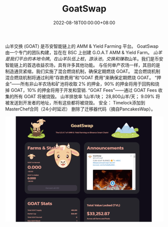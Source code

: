 ﻿---
title: "GoatSwap"
description: "AMM 的 G.O.A.T 和 BSC 上的高产农业！"
date: 2022-08-18T00:00:00+08:00
lastmod: 2022-08-18T00:00:00+08:00
draft: false
authors: ["boogArno"]
featuredImage: "goatswap.png"
tags: ["DeFi","GoatSwap"]
categories: ["nfts"]
nfts: ["DeFi"]
blockchain: "BSC"
website: "https://dappradar.com/"
twitter: "https://twitter.com/GoatSwapfi"
discord: ""
telegram: "https://t.me/GoatSwapfi"
github: ""
youtube: ""
twitch: ""
facebook: ""
instagram: ""
reddit: ""
medium: ""
steam: ""
gitbook: ""
googleplay: ""
appstore: ""
status: "Live"
weight: 
lightgallery: true
toc: true
pinned: false
recommend: false
recommend1: false
---
山羊交换
(GOAT) 是币安智能链上的 AMM & Yield Farming 平台。 GoatSwap 由一个专门的团队构建，旨在在 BSC 上创建 G.O.A.T AMM & Yield Farm。 $山羊是我们平台的本地令牌。在山羊队伍上桩，游泳池，交换和赚取$山羊。我们是币安智能链上的首选收益农场，具有许多其他功能。
与任何单产农场一样，其目的是制造通货紧缩，我们实施了混合燃烧机制，确保定期燃烧 GOAT。
混合燃烧机制
混合燃烧机制将通过利用“存款费用”和“GOAT 费用”来确保定期燃烧 GOAT。
“押金”——所有非山羊农场和矿池将收取 2% 的押金，90% 的押金将用于回购和烧掉 GOAT，10% 的押金将用于开发和营销.
“GOAT Fees”——通过 GOAT Fees 收集的所有 GOAT 将被烧毁。
山羊排放率‌
1山羊/块；
28,800山羊/天；
9.09% 将被发送到开发者的地址，所有这些都将被烧毁。
安全：
Timelock添加到MasterChef合同（24小时延迟）
删除了迁移器代码（摘自PancakesWap）。

![goatswap-dapp-defi-bsc-image1_615025ffc6d5f32b33091d2e95febe65](goatswap-dapp-defi-bsc-image1_615025ffc6d5f32b33091d2e95febe65.png)